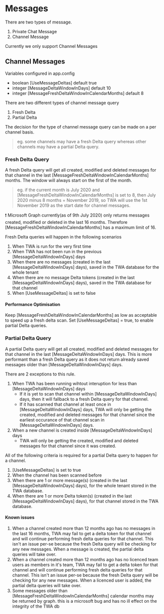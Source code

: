 # Messages
There are two types of message.
1. Private Chat Message
2. Channel Message

Currently we only support Channel Messages

## Channel Messages

Variables configured in app.config
- boolean [UseMessageDeltas] default true
- integer [MessageDeltaWindowInDays] default 10
- integer [MessageFreshDeltaWindowInCalendarMonths] default 8

There are two different types of channel message query
1. Fresh Delta
2. Partial Delta

The decision for the type of channel message query can be made on a per channel basis. 
>eg. some channels may have a fresh Delta query whereas other channels may have a partial Delta query.

### Fresh Delta Query

A fresh Delta query will get all created, modified and deleted messages for that channel in the last [MessageFreshDeltaWindowInCalendarMonths] months. The window will always start on the first of the month.
>eg. if the current month is July 2020 and [MessageFreshDeltaWindowInCalendarMonths] is set to 8, then July 2020 minus 8 months = November 2019, so TWA will use the 1st November 2019 as the start date for channel messages. 

:exclamation: Microsoft Graph currently(as of 9th July 2020) only returns messages created, modified or deleted in the last 16 months. Therefore [MessageFreshDeltaWindowInCalendarMonths] has a maximum limit of 16.

Fresh Delta queries will happen in the following scenarios
1. When TWA is run for the very first time
2. When TWA has not been run in the previous [MessageDeltaWindowInDays] days
3. When there are no messages (created in the last [MessageDeltaWindowInDays] days), saved in the TWA database for the whole tenant 
4. When there are no message Delta tokens (created in the last [MessageDeltaWindowInDays] days), saved in the TWA database for that channel 
5. When [UseMessageDeltas] is set to false

#### Performance Optimisation
Keep [MessageFreshDeltaWindowInCalendarMonths] as low as acceptable to speed up a fresh delta scan.
Set [UseMessageDeltas] = true, to enable partial Delta queries.

### Partial Delta Query

A partial Delta query will get all created, modified and deleted messages for that channel in the last [MessageDeltaWindowInDays] days. This is more performant than a fresh Delta query as it does not return already saved messages older than [MessageDeltaWindowInDays] days. 

There are 2 exceptions to this rule.
1. When TWA has been running wihtout interuption for less than [MessageDeltaWindowInDays] days
   - If it is yet to scan that channel within [MessageDeltaWindowInDays] days, then it will fallback to a fresh Delta query for that channel.
   - If it has scanned that channel at least once in [MessageDeltaWindowInDays] days, TWA will only be getting the created, modified and deleted messages for that channel since the earliest occurance of that channel scan in [MessageDeltaWindowInDays] days.
2. When a new channel is created inside [MessageDeltaWindowInDays] days
   - TWA will only be getting the created, modified and deleted messages for that channel since it was created.
 

All of the following criteria is required for a partial Delta query to happen for a channel.

1. [UseMessageDeltas] is set to true
2. When the channel has been scanned before
3. When there are 1 or more message(s) (created in the last [MessageDeltaWindowInDays] days), for the whole tenant stored in the TWA database.
4. When there are 1 or more Delta token(s) (created in the last [MessageDeltaWindowInDays] days), for that channel stored in the TWA database.


#### Known issues
1. When a channel created more than 12 months ago has no messages in the last 16 months, TWA may fail to get a delta token for that channel and will continue performing fresh delta queries for that channel. This isn't an issue per-se because the fresh Delta query will be checking for any new messages. When a message is created, the partial delta queries will take over.
2. When a channel created more than 12 months ago has no licenced team users as members in it's team, TWA may fail to get a delta token for that channel and will continue performing fresh delta queries for that channel. This isn't an issue per-se because the fresh Delta query will be checking for any new messages. When a licenced user is added, the partial delta queries will take over.
3. Some messages older than [MessageFreshDeltaWindowInCalendarMonths] calendar months may be returned by graph. this is a microsoft bug and has no ill effect on the integrity of the TWA db
